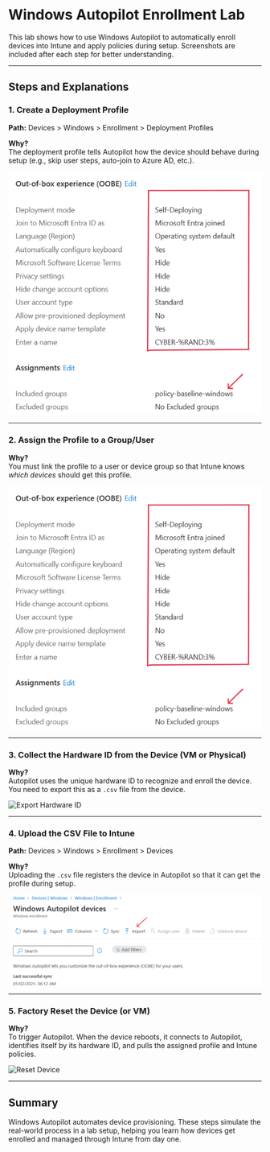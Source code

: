 #  Windows Autopilot Enrollment Lab

This lab shows how to use Windows Autopilot to automatically enroll devices into Intune and apply policies during setup. Screenshots are included after each step for better understanding.

---

##  Steps and Explanations

### 1. Create a Deployment Profile  
**Path:** Devices > Windows > Enrollment > Deployment Profiles

 **Why?**  
The deployment profile tells Autopilot how the device should behave during setup (e.g., skip user steps, auto-join to Azure AD, etc.).

  
![create profile](create-profile.png)

---

### 2. Assign the Profile to a Group/User

 **Why?**  
You must link the profile to a user or device group so that Intune knows *which devices* should get this profile.

  
![create profile](create-profile.png)

---

### 3. Collect the Hardware ID from the Device (VM or Physical)

 **Why?**  
Autopilot uses the unique hardware ID to recognize and enroll the device. You need to export this as a `.csv` file from the device.

  
![Export Hardware ID](../Screenshots/export-hwid.png)

---

### 4. Upload the CSV File to Intune  
**Path:** Devices > Windows > Enrollment > Devices

 **Why?**  
Uploading the `.csv` file registers the device in Autopilot so that it can get the profile during setup.

  
![Upload Hardware ID](Upload-Hardware-ID.png)

---

### 5. Factory Reset the Device (or VM)

 **Why?**  
To trigger Autopilot. When the device reboots, it connects to Autopilot, identifies itself by its hardware ID, and pulls the assigned profile and Intune policies.

  
![Reset Device](factory-reset.png)

---

##  Summary

Windows Autopilot automates device provisioning. These steps simulate the real-world process in a lab setup, helping you learn how devices get enrolled and managed through Intune from day one.





